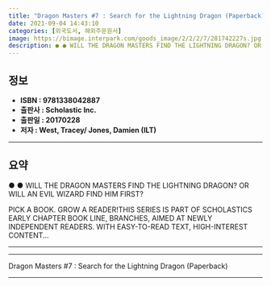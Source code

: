 ```yaml
---
title: "Dragon Masters #7 : Search for the Lightning Dragon (Paperback)"
date: 2021-09-04 14:43:10
categories: [외국도서, 해외주문원서]
image: https://bimage.interpark.com/goods_image/2/2/2/7/281742227s.jpg
description: ● ● WILL THE DRAGON MASTERS FIND THE LIGHTNING DRAGON? OR WILL AN EVIL WIZARD FIND HIM FIRST? PICK A BOOK. GROW A READER!THIS SERIES IS PART OF SCHOLASTICS E
---
```


## **정보**

- **ISBN : 9781338042887**
- **출판사 : Scholastic Inc.**
- **출판일 : 20170228**
- **저자 : West, Tracey/ Jones, Damien (ILT)**

------



## **요약**

●  ●  WILL THE DRAGON MASTERS FIND THE LIGHTNING DRAGON? OR WILL AN EVIL WIZARD FIND HIM FIRST?

PICK A BOOK. GROW A READER!THIS SERIES IS PART OF SCHOLASTICS EARLY CHAPTER BOOK LINE, BRANCHES, AIMED AT NEWLY INDEPENDENT READERS. WITH EASY-TO-READ TEXT, HIGH-INTEREST CONTENT... 

------



------


Dragon Masters #7 : Search for the Lightning Dragon (Paperback) 

------


